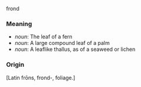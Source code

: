 frond
### Meaning
+ _noun_: The leaf of a fern
+ _noun_: A large compound leaf of a palm
+ _noun_: A leaflike thallus, as of a seaweed or lichen

### Origin

[Latin frōns, frond-, foliage.]
